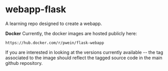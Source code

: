 # webapp-flask
A learning repo designed to create a webapp.

**Docker**
Currently, the docker images are hosted publicly here:

`https://hub.docker.com/r/pwein/flask-webapp`

If you are interested in looking at the versions currently available -- the tag associated to the image should reflect the tagged source code in the main github repository. 